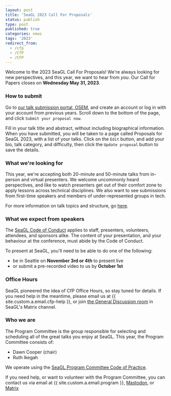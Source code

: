 ```yaml
---
layout: post
title: 'SeaGL 2023 Call For Proposals'
status: publish
type: post
published: true
categories: news
tags: '2023'
redirect_from:
  - /cfp
  - /CfP
  - /CFP
---
```


Welcome to the 2023 SeaGL Call For Proposals!  We're always looking for new perspectives, and this year, we want to hear from *you*.  Our Call for Papers closes on **Wednesday May 31, 2023**.

### How to submit

Go to [our talk submission portal, OSEM][submit], and create an account or log in with your account from previous years.  Scroll down to the bottom of the page, and click `Submit your proposal now`.

Fill in your talk title and abstract, without including biographical information.  When you have submitted, you will be taken to a page called Proposals for SeaGL 2023, with a list of your talks.  Click on the `Edit` button, and add your bio, talk category, and difficulty, then click the `Update proposal` button to save the details.

### What we're looking for

This year, we're accepting both 20-minute and 50-minute talks from in-person and virtual presenters.  We welcome uncommonly heard perspectives, and like to watch presenters get out of their comfort zone to apply lessons across technical disciplines.  We also want to see submissions from first-time speakers and members of under-represented groups in tech.

For more information on talk topics and structure, go [here](/news/2023/03/08/CFP-Details).

### What we expect from speakers

The [SeaGL Code of Conduct](/code_of_conduct) applies to staff, presenters, volunteers, attendees, and sponsors alike.  The content of your presentation, and your behaviour at the conference, must abide by the Code of Conduct.

To present at SeaGL, you'll need to be able to do one of the following:

* be in Seattle on **November 3rd or 4th** to present live
* or submit a pre-recorded video to us by **October 1st**

### Office Hours
SeaGL pioneered the idea of CfP Office Hours, so stay tuned for details.  If you need help in the meantime, please email us at {{ site.custom.a.email.cfp-help }}, or join [the General Discussion room](https://matrix.to/#/#general:seagl.org) in SeaGL's Matrix channel.

### Who we are

The Program Committee is the group responsible for selecting and scheduling all of the great talks you enjoy at SeaGL. This year, the Program Committee consists of:

* Dawn Cooper (chair)
* Ruth Ikegah

We operate using the [SeaGL Program Committee Code of Practice](/code_of_practice).

If you need help, or want to volunteer with the Program Committee, you can contact us via email at {{ site.custom.a.email.program }}, [Mastodon](https://mastodon.social/@SeaGL), or [Matrix](https://matrix.to/#/#general:seagl.org)

[submit]: https://osem.seagl.org/conferences/seagl2023
